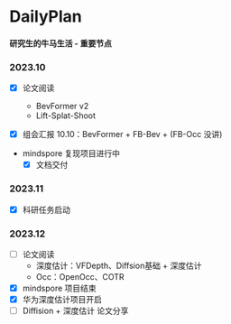 # DailyPlan
#### 研究生的牛马生活 - 重要节点

### 2023.10

- [x] 论文阅读
  - BevFormer v2
  - Lift-Splat-Shoot

- [x] 组会汇报 10.10：BevFormer + FB-Bev + (FB-Occ 没讲)

- mindspore 复现项目进行中
  - [x] 文档交付

### 2023.11

- [x] 科研任务启动

### 2023.12

- [ ] 论文阅读
  - 深度估计：VFDepth、Diffsion基础 + 深度估计
  - Occ：OpenOcc、COTR
- [x] mindspore 项目结束
- [x] 华为深度估计项目开启
- [ ] Diffision + 深度估计 论文分享
